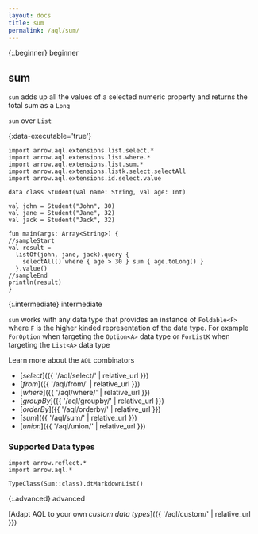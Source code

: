 ```yaml
---
layout: docs
title: sum
permalink: /aql/sum/
---
```


{:.beginner}
beginner

## sum

`sum` adds up all the values of a selected numeric property and returns the total sum as a `Long`

`sum` over `List`

{:data-executable='true'}
```kotlin:ank
import arrow.aql.extensions.list.select.*
import arrow.aql.extensions.list.where.*
import arrow.aql.extensions.list.sum.*
import arrow.aql.extensions.listk.select.selectAll
import arrow.aql.extensions.id.select.value

data class Student(val name: String, val age: Int)

val john = Student("John", 30)
val jane = Student("Jane", 32)
val jack = Student("Jack", 32)

fun main(args: Array<String>) {
//sampleStart
val result = 
  listOf(john, jane, jack).query {
    selectAll() where { age > 30 } sum { age.toLong() }
  }.value()
//sampleEnd
println(result)
}
```

{:.intermediate}
intermediate

`sum` works with any data type that provides an instance of `Foldable<F>` where `F` is the higher kinded representation of the data type. For example `ForOption` when targeting the `Option<A>` data type or `ForListK` when targeting the `List<A>` data type

Learn more about the `AQL` combinators

- [_select_]({{ '/aql/select/' | relative_url }})
- [_from_]({{ '/aql/from/' | relative_url }})
- [_where_]({{ '/aql/where/' | relative_url }})
- [_groupBy_]({{ '/aql/groupby/' | relative_url }})
- [_orderBy_]({{ '/aql/orderby/' | relative_url }})
- [_sum_]({{ '/aql/sum/' | relative_url }})
- [_union_]({{ '/aql/union/' | relative_url }})

### Supported Data types

```kotlin:ank:replace
import arrow.reflect.*
import arrow.aql.*

TypeClass(Sum::class).dtMarkdownList()
```

{:.advanced}
advanced

[Adapt AQL to your own _custom data types_]({{ '/aql/custom/' | relative_url }})
